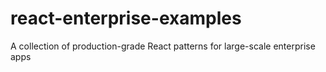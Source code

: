 # react-enterprise-examples
A collection of production-grade React patterns for large-scale enterprise apps
